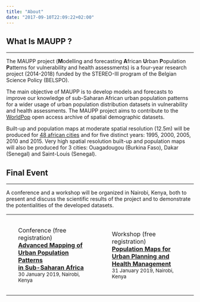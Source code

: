 ```yaml
---
title: "About"
date: "2017-09-10T22:09:22+02:00"
---
```


## What Is MAUPP ?

---

The MAUPP project (**M**odelling and forecasting **A**frican **U**rban **P**opulation **P**atterns for vulnerability and health assessments) is a four-year research project (2014-2018) funded by the STEREO-III program of the Belgian Science Policy (BELSPO).

The main objective of MAUPP is to develop models and forecasts to improve our knowledge of sub-Saharan African urban population patterns for a wider usage of urban population distribution datasets in vulnerability and health assessments. The MAUPP project aims to contribute to the [WorldPop](http://www.worldpop.org) open access archive of spatial demographic datasets.

Built-up and population maps at moderate spatial resolution (12.5m) will be produced for [48 african cities](page/cities) and for five distinct years: 1995, 2000, 2005, 2010 and 2015. Very high spatial resolution built-up and population maps will also be produced for 3 cities: Ouagadougou (Burkina Faso), Dakar (Senegal) and Saint-Louis (Senegal).

## Final Event

---

A conference and a workshop will be organized in Nairobi, Kenya, both to present and discuss the scientific results of the project and to demonstrate the potentialities of the developed datasets. 

<table class="text-center" style="width: 100%;">
  <tr>
    <td style="width: 50%; padding: 2em;">
      Conference (free registration)<br>
      <a href="page/maupp-conference">
      <strong>Advanced Mapping of Urban Population Patterns<br>in Sub-Saharan Africa</strong><br>
      </a>
      <small>30 January 2019, Nairobi, Kenya</small>
    </td>
    <td style="width: 50%; padding: 2em;">
      Workshop (free registration)<br>
      <a href="page/maupp-workshop">
      <strong>Population Maps for Urban Planning and<br>Health Management</strong><br>
      </a>
      <small>31 January 2019, Nairobi, Kenya</small>
    </td>
  </tr>
</table>

